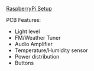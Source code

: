 
[RaspberryPi Setup](pi-setup.md)

PCB Features:
  - Light level
  - FM/Weather Tuner
  - Audio Amplifier
  - Temperature/Humidity sensor
  - Power distribution
  - Buttons
